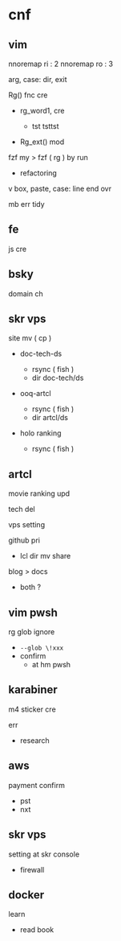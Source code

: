 
# cnf


## vim

nnoremap ri : 2
nnoremap ro : 3


arg, case: dir, exit


Rg() fnc cre

- rg_word1, cre
  - tst  tsttst

- Rg_ext() mod


fzf my > fzf ( rg ) by run
- refactoring


v box, paste, case: line end ovr


mb err tidy


## fe

js cre


## bsky

domain ch


## skr vps

site mv ( cp )
- doc-tech-ds
  - rsync ( fish )
  - dir doc-tech/ds

- ooq-artcl
  - rsync ( fish )
  - dir artcl/ds

- holo ranking
  - rsync ( fish )


## artcl

movie ranking upd


tech del


vps setting


github pri
- lcl dir mv share


blog > docs
- both ?


## vim  pwsh

rg glob ignore
- `--glob \!xxx`
- confirm
  - at hm pwsh


## karabiner

m4 sticker cre


err
- research


## aws

payment confirm
- pst
- nxt


## skr vps

setting at skr console
- firewall


## docker

learn
- read book




